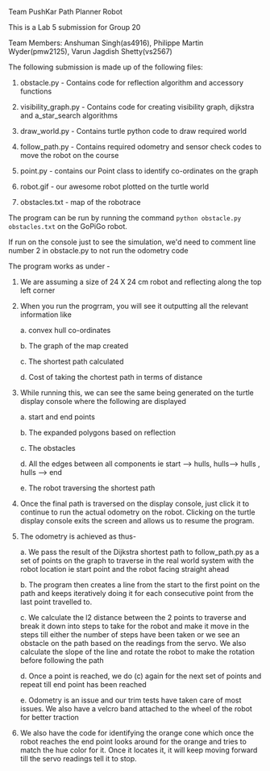 Team PushKar
Path Planner Robot

This is a Lab 5 submission for Group 20

Team Members: Anshuman Singh(as4916), Philippe Martin Wyder(pmw2125), Varun Jagdish Shetty(vs2567)

The following submission is made up of the following files:

1. obstacle.py - Contains code for reflection algorithm and accessory functions

2. visibility_graph.py - Contains code for creating visibility graph, dijkstra and a_star_search algorithms

3. draw_world.py - Contains turtle python code to draw required world

4. follow_path.py - Contains required odometry and sensor check codes to move the robot on the course

5. point.py - contains our Point class to identify co-ordinates on the graph

6. robot.gif - our awesome robot plotted on the turtle world

7. obstacles.txt - map of the robotrace

The program can be run by running the command `python obstacle.py obstacles.txt` on the GoPiGo robot.

If run on the console just to see the simulation, we'd need to comment line number 2 in obstacle.py to not run the odometry code

The program works as under -

1) We are assuming a size of 24 X 24 cm robot and reflecting along the top left corner

2) When you run the progrram, you will see it outputting all the relevant information like

	a. convex hull co-ordinates

	b. The graph of the map created

	c. The shortest path calculated

	d. Cost of taking the chortest path in terms of distance

3) While running this, we can see the same being generated on the turtle display console where the following are displayed

	a. start and end points

	b. The expanded polygons based on reflection

	c. The obstacles

	d. All the edges between all components ie start --> hulls, hulls--> hulls , hulls --> end

	e. The robot traversing the shortest path

4) Once the final path is traversed on the display console, just click it to continue to run the actual odometry on the robot. Clicking on the turtle display console exits the screen and allows us to resume the program.

5) The odometry is achieved as thus-

	a. We pass the result of the Dijkstra shortest path to follow_path.py as a set of points on the graph to traverse in the real world system with the robot location ie start point and the robot facing straight ahead

	b. The program then creates a line from the start to the first point on the path and keeps iteratively doing it for each consecutive point from the last point travelled to.

	c. We calculate the l2 distance between the 2 points to traverse and break it down into steps to take for the robot and make it move in the steps till either the number of steps have been taken or we see an obstacle on the path based on the readings from the servo. We also calculate the slope of the line and rotate the robot to make the rotation before following the path

	d. Once a point is reached, we do (c) again for the next set of points and repeat till end point has been reached

	e. Odometry is an issue and our trim tests have taken care of most issues. We also have a velcro band attached to the wheel of the robot for better traction

6) We also have the code for identifying the orange cone which once the robot reaches the end point looks around for the orange and tries to match the hue color for it. Once it locates it, it will keep moving forward till the servo readings tell it to stop.


